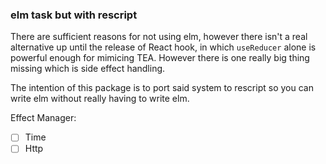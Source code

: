 ### elm task but with rescript

There are sufficient reasons for not using elm, however there isn't a real alternative up until the release of React hook, in which `useReducer` alone is powerful enough for mimicing TEA. However there is one really big thing missing which is side effect handling.

The intention of this package is to port said system to rescript so you can write elm without really having to write elm.

Effect Manager:

- [ ] Time
- [ ] Http

